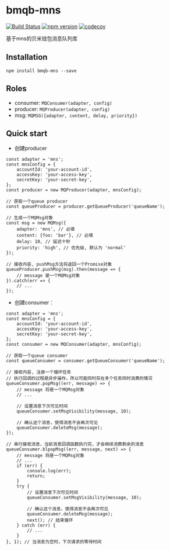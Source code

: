 # bmqb-mns
[![Build Status](https://travis-ci.org/bmqb/bmqb-mns.svg?branch=master)](https://travis-ci.org/bmqb/bmqb-mns)
[![npm version](https://badge.fury.io/js/bmqb-mns.svg)](https://badge.fury.io/js/bmqb-mns)
[![codecov](https://codecov.io/gh/bmqb/bmqb-mns/branch/master/graph/badge.svg)](https://codecov.io/gh/bmqb/bmqb-mns)

基于mns的贝米钱包消息队列库

## Installation
```SHELL
npm install bmqb-mns --save
```
## Roles
* consumer: `MQConsumer(adapter, config)`
* producer: `MQProducer(adapter, config)`
* msg: `MQMSG({adapter, content, delay, priority})`

## Quick start
* 创建producer
```JS
const adapter = 'mns';
const mnsConfig = {
    accountId: 'your-account-id',
    accessKey: 'your-access-key',
    secretKey: 'your-secret-key',
};
const producer = new MQProducer(adapter, mnsConfig);

// 获取一个queue producer
const queueProducer = producer.getQueueProducer('queueName');

// 生成一个MQMsg对象
const msg = new MQMsg({
	adapter: 'mns', // 必填
	content: {foo: 'bar'}, // 必填
	delay: 10, // 延迟十秒
	priority: 'high', // 优先级, 默认为 'normal'
});

// 接收内容, pushMsg方法将返回一个Promise对象
queueProducer.pushMsg(msg).then(message => {
	// message 是一个MQMsg对象
}).catch(err => {
	// ...
});
```

* 创建consumer：
```JS
const adapter = 'mns';
const mnsConfig = {
    accountId: 'your-account-id',
    accessKey: 'your-access-key',
    secretKey: 'your-secret-key',
};
const consumer = new MQConsumer(adapter, mnsConfig);

// 获取一个queue consumer
const queueConsumer = consumer.getQueueConsumer('queueName');

// 接收内容, 注册一个循环任务
// 执行回调的过程是异步操作，所以可能同时存在多个任务同时消费的情况
queueConsumer.popMsg((err, message) => {
	// message 将是一个MQMsg对象
	// ...

    // 设置消息下次可见时间
    queueConsumer.setMsgVisibility(message, 10);

	// 确认这个消息，使得消息不会再次可见
	queueConsumer.deleteMsg(message);
});

// 串行接收消息，当前消息回调函数执行完，才会继续消费剩余的消息
queueConsumer.blpopMsg((err, message, next) => {
    // message 将是一个MQMsg对象
    // ...
    if (err) {
        console.log(err);
        return;
    }
    try {
        // 设置消息下次可见时间
        queueConsumer.setMsgVisibility(message, 10);

        // 确认这个消息，使得消息不会再次可见
        queueConsumer.deleteMsg(message);
        next(); // 结束循环
    } catch (err) {
        // ...
    }
}, 1); // 当消息为空时，下次请求的等待时间
```
